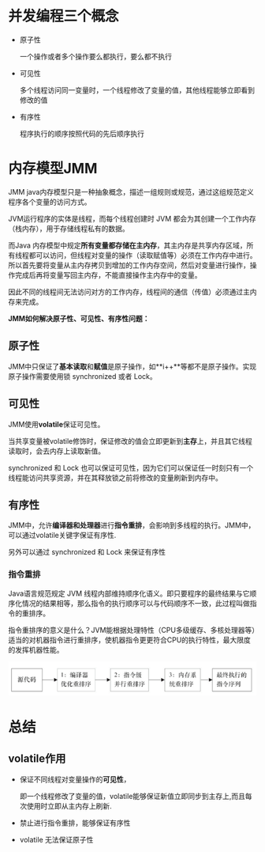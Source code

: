 # 并发编程三个概念

- 原子性

  一个操作或者多个操作要么都执行，要么都不执行

- 可见性

  多个线程访问同一变量时，一个线程修改了变量的值，其他线程能够立即看到修改的值

- 有序性

  程序执行的顺序按照代码的先后顺序执行

# 内存模型JMM

JMM java内存模型只是一种抽象概念，描述一组规则或规范，通过这组规范定义程序各个变量的访问方式。

JVM运行程序的实体是线程，而每个线程创建时 JVM 都会为其创建一个工作内存（栈内存），用于存储线程私有的数据。

而Java 内存模型中规定**所有变量都存储在主内存**，其主内存是共享内存区域，所有线程都可以访问，但线程对变量的操作（读取赋值等）必须在工作内存中进行。所以首先要将变量从主内存拷贝到增加的工作内存空间，然后对变量进行操作，操作完成后再将变量写回主内存，不能直接操作主内存中的变量。

因此不同的线程间无法访问对方的工作内存，线程间的通信（传值）必须通过主内存来完成。

**JMM如何解决原子性、可见性、有序性问题：**

## 原子性

JMM中只保证了**基本读取**和**赋值**是原子操作，如**i++**等都不是原子操作。实现原子操作需要使用锁 synchronized 或者 Lock。

## 可见性

JMM使用**volatile**保证可见性。

当共享变量被volatile修饰时，保证修改的值会立即更新到**主存**上，并且其它线程读取时，会去内存上读取新值。

synchronized 和 Lock 也可以保证可见性，因为它们可以保证任一时刻只有一个线程能访问共享资源，并在其释放锁之前将修改的变量刷新到内存中。

## 有序性

JMM中，允许**编译器和处理器**进行**指令重排**，会影响到多线程的执行。JMM中，可以通过volatile关键字保证有序性.

另外可以通过 synchronized 和 Lock 来保证有序性

### 指令重排

Java语言规范规定 JVM 线程内部维持顺序化语义。即只要程序的最终结果与它顺序化情况的结果相等，那么指令的执行顺序可以与代码顺序不一致，此过程叫做指令的重排序。

指令重排序的意义是什么？JVM能根据处理特性（CPU多级缓存、多核处理器等）适当的对机器指令进行重排序，使机器指令更更符合CPU的执行特性，最大限度的发挥机器性能。

![img](../img/1460000037799984.png)

# 总结

## volatile作用

- 保证不同线程对变量操作的**可见性**，

  即一个线程修改了变量的值，volatile能够保证新值立即同步到主存上,而且每次使用时立即从主内存上刷新.

- 禁止进行指令重排，能够保证有序性

- volatile 无法保证原子性


